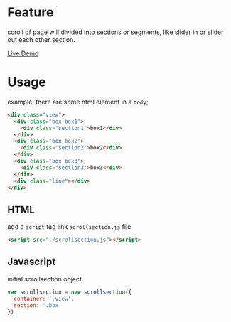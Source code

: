 # Feature

scroll of page will divided into sections or segments, like slider in or slider out each other section.

[Live Demo](https://dwatow.github.io/scrollSection/)

# Usage

example:
there are some html element in a `body`;
```html
<div class="view">
  <div class="box box1">
    <div class="section1">box1</div>
  </div>
  <div class="box box2">
    <div class="section2">box2</div>
  </div>
  <div class="box box3">
    <div class="section3">box3</div>
  </div>
  <div class="line"></div>
</div>
```

## HTML

add a `script` tag link `scrollsection.js` file
```html
<script src="./scrollsection.js"></script>
```

## Javascript

initial scrollsection object
```js
var scrollsection = new scrollsection({
  container: '.view',
  section: '.box'
})
```
